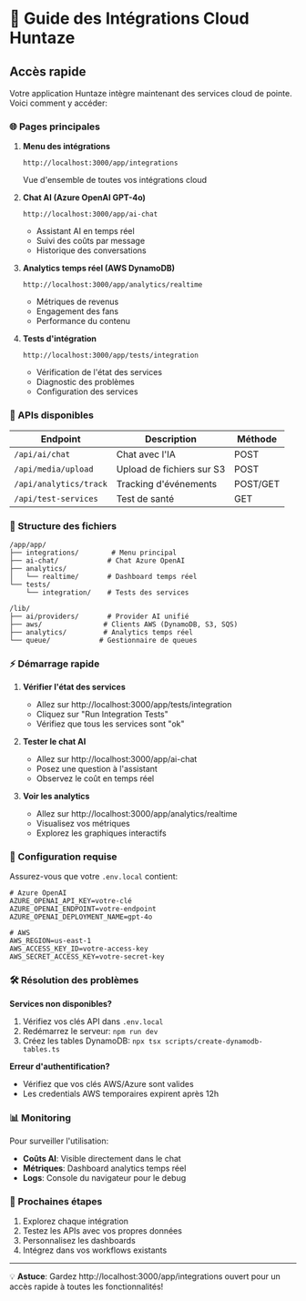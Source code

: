 # 🚀 Guide des Intégrations Cloud Huntaze

## Accès rapide

Votre application Huntaze intègre maintenant des services cloud de pointe. Voici comment y accéder:

### 🌐 Pages principales

1. **Menu des intégrations**
   ```
   http://localhost:3000/app/integrations
   ```
   Vue d'ensemble de toutes vos intégrations cloud

2. **Chat AI (Azure OpenAI GPT-4o)**
   ```
   http://localhost:3000/app/ai-chat
   ```
   - Assistant AI en temps réel
   - Suivi des coûts par message
   - Historique des conversations

3. **Analytics temps réel (AWS DynamoDB)**
   ```
   http://localhost:3000/app/analytics/realtime
   ```
   - Métriques de revenus
   - Engagement des fans
   - Performance du contenu

4. **Tests d'intégration**
   ```
   http://localhost:3000/app/tests/integration
   ```
   - Vérification de l'état des services
   - Diagnostic des problèmes
   - Configuration des services

### 🔧 APIs disponibles

| Endpoint | Description | Méthode |
|----------|-------------|---------|
| `/api/ai/chat` | Chat avec l'IA | POST |
| `/api/media/upload` | Upload de fichiers sur S3 | POST |
| `/api/analytics/track` | Tracking d'événements | POST/GET |
| `/api/test-services` | Test de santé | GET |

### 📁 Structure des fichiers

```
/app/app/
├── integrations/        # Menu principal
├── ai-chat/            # Chat Azure OpenAI
├── analytics/
│   └── realtime/       # Dashboard temps réel
└── tests/
    └── integration/    # Tests des services

/lib/
├── ai/providers/       # Provider AI unifié
├── aws/               # Clients AWS (DynamoDB, S3, SQS)
├── analytics/         # Analytics temps réel
└── queue/            # Gestionnaire de queues
```

### ⚡ Démarrage rapide

1. **Vérifier l'état des services**
   - Allez sur http://localhost:3000/app/tests/integration
   - Cliquez sur "Run Integration Tests"
   - Vérifiez que tous les services sont "ok"

2. **Tester le chat AI**
   - Allez sur http://localhost:3000/app/ai-chat
   - Posez une question à l'assistant
   - Observez le coût en temps réel

3. **Voir les analytics**
   - Allez sur http://localhost:3000/app/analytics/realtime
   - Visualisez vos métriques
   - Explorez les graphiques interactifs

### 🔐 Configuration requise

Assurez-vous que votre `.env.local` contient:

```env
# Azure OpenAI
AZURE_OPENAI_API_KEY=votre-clé
AZURE_OPENAI_ENDPOINT=votre-endpoint
AZURE_OPENAI_DEPLOYMENT_NAME=gpt-4o

# AWS
AWS_REGION=us-east-1
AWS_ACCESS_KEY_ID=votre-access-key
AWS_SECRET_ACCESS_KEY=votre-secret-key
```

### 🛠 Résolution des problèmes

**Services non disponibles?**
1. Vérifiez vos clés API dans `.env.local`
2. Redémarrez le serveur: `npm run dev`
3. Créez les tables DynamoDB: `npx tsx scripts/create-dynamodb-tables.ts`

**Erreur d'authentification?**
- Vérifiez que vos clés AWS/Azure sont valides
- Les credentials AWS temporaires expirent après 12h

### 📊 Monitoring

Pour surveiller l'utilisation:
- **Coûts AI**: Visible directement dans le chat
- **Métriques**: Dashboard analytics temps réel
- **Logs**: Console du navigateur pour le debug

### 🎯 Prochaines étapes

1. Explorez chaque intégration
2. Testez les APIs avec vos propres données
3. Personnalisez les dashboards
4. Intégrez dans vos workflows existants

---

💡 **Astuce**: Gardez http://localhost:3000/app/integrations ouvert pour un accès rapide à toutes les fonctionnalités!